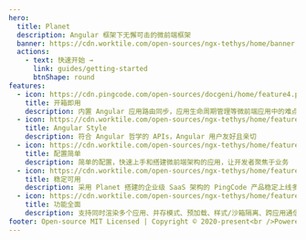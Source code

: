 ```yaml
---
hero:
  title: Planet
  description: Angular 框架下无懈可击的微前端框架
  banner: https://cdn.worktile.com/open-sources/ngx-tethys/home/banner.png
  actions:
    - text: 快速开始 →
      link: guides/getting-started
      btnShape: round
features:
  - icon: https://cdn.pingcode.com/open-sources/docgeni/home/feature4.png
    title: 开箱即用
    description: 内置 Angular 应用路由同步，应用生命周期管理等微前端应用中的难点解决方案
  - icon: https://cdn.worktile.com/open-sources/ngx-tethys/home/feature5.png
    title: Angular Style
    description: 符合 Angular 哲学的 APIs，Angular 用户友好且亲切
  - icon: https://cdn.worktile.com/open-sources/ngx-tethys/home/feature2.png
    title: 配置简单
    description: 简单的配置，快速上手和搭建微前端架构的应用，让开发者聚焦于业务
  - icon: https://cdn.worktile.com/open-sources/ngx-tethys/home/feature6.png
    title: 稳定可用
    description: 采用 Planet 搭建的企业级 SaaS 架构的 PingCode 产品稳定上线多年，满足复杂交互的业务系统
  - icon: https://cdn.worktile.com/open-sources/ngx-tethys/home/feature4.png
    title: 功能全面
    description: 支持同时渲染多个应用、并存模式、预加载、样式/沙箱隔离、跨应用通信和组件渲染等高级功能
footer: Open-source MIT Licensed | Copyright © 2020-present<br />Powered by PingCode
---
```

